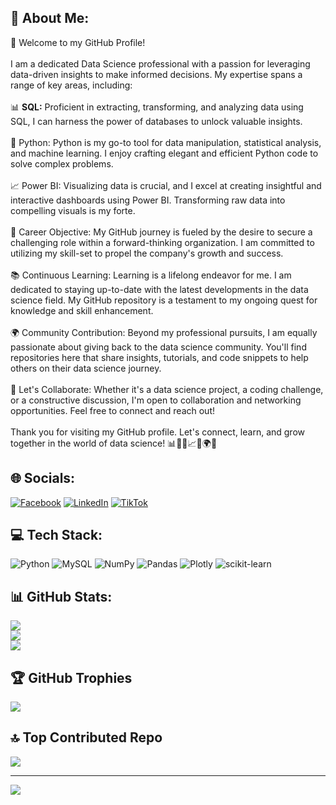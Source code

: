 ## 💫 About Me:
👋 Welcome to my GitHub Profile!<br><br>I am a dedicated Data Science professional with a passion for leveraging data-driven insights to make informed decisions. My expertise spans a range of key areas, including:<br><br>📊 **SQL:** Proficient in extracting, transforming, and analyzing data using SQL, I can harness the power of databases to unlock valuable insights.<br><br>🐍 Python: Python is my go-to tool for data manipulation, statistical analysis, and machine learning. I enjoy crafting elegant and efficient Python code to solve complex problems.<br><br>📈 Power BI: Visualizing data is crucial, and I excel at creating insightful and interactive dashboards using Power BI. Transforming raw data into compelling visuals is my forte.<br><br>🚀 Career Objective: My GitHub journey is fueled by the desire to secure a challenging role within a forward-thinking organization. I am committed to utilizing my skill-set to propel the company's growth and success.<br><br>📚 Continuous Learning: Learning is a lifelong endeavor for me. I am dedicated to staying up-to-date with the latest developments in the data science field. My GitHub repository is a testament to my ongoing quest for knowledge and skill enhancement.<br><br>🌍 Community Contribution: Beyond my professional pursuits, I am equally passionate about giving back to the data science community. You'll find repositories here that share insights, tutorials, and code snippets to help others on their data science journey.<br><br>🌟 Let's Collaborate: Whether it's a data science project, a coding challenge, or a constructive discussion, I'm open to collaboration and networking opportunities. Feel free to connect and reach out!<br><br>Thank you for visiting my GitHub profile. Let's connect, learn, and grow together in the world of data science! 📊🐍🤖📈🚀🌍🌟


## 🌐 Socials:
[![Facebook](https://img.shields.io/badge/Facebook-%231877F2.svg?logo=Facebook&logoColor=white)](https://facebook.com/https://www.facebook.com/Doni.A.Satish) [![LinkedIn](https://img.shields.io/badge/LinkedIn-%230077B5.svg?logo=linkedin&logoColor=white)](https://linkedin.com/in/https://www.linkedin.com/in/donis12/) [![TikTok](https://img.shields.io/badge/TikTok-%23000000.svg?logo=TikTok&logoColor=white)](https://tiktok.com/@https://twitter.com/iDoNi_SaTiSh) 

## 💻 Tech Stack:
![Python](https://img.shields.io/badge/python-3670A0?style=flat&logo=python&logoColor=ffdd54) ![MySQL](https://img.shields.io/badge/mysql-%2300f.svg?style=flat&logo=mysql&logoColor=white) ![NumPy](https://img.shields.io/badge/numpy-%23013243.svg?style=flat&logo=numpy&logoColor=white) ![Pandas](https://img.shields.io/badge/pandas-%23150458.svg?style=flat&logo=pandas&logoColor=white) ![Plotly](https://img.shields.io/badge/Plotly-%233F4F75.svg?style=flat&logo=plotly&logoColor=white) ![scikit-learn](https://img.shields.io/badge/scikit--learn-%23F7931E.svg?style=flat&logo=scikit-learn&logoColor=white)
## 📊 GitHub Stats:
![](https://github-readme-stats.vercel.app/api?username=donisatish&theme=algolia&hide_border=false&include_all_commits=true&count_private=false)<br/>
![](https://github-readme-streak-stats.herokuapp.com/?user=donisatish&theme=algolia&hide_border=false)<br/>
![](https://github-readme-stats.vercel.app/api/top-langs/?username=donisatish&theme=algolia&hide_border=false&include_all_commits=true&count_private=false&layout=compact)

## 🏆 GitHub Trophies
![](https://github-profile-trophy.vercel.app/?username=donisatish&theme=algolia&no-frame=false&no-bg=false&margin-w=4)

## 🔝 Top Contributed Repo
![](https://github-contributor-stats.vercel.app/api?username=donisatish&limit=5&theme=algolia&combine_all_yearly_contributions=true)

---
[![](https://visitcount.itsvg.in/api?id=donisatish&icon=5&color=6)](https://visitcount.itsvg.in)

<!-- Proudly created with GPRM ( https://gprm.itsvg.in ) -->
